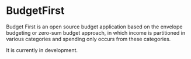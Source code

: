 # BudgetFirst
Budget First is an open source budget application based on the envelope budgeting or zero-sum budget approach, in which income is partitioned in various categories and spending only occurs from these categories.

It is currently in development.
